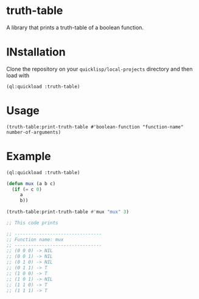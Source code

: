 # truth-table

A library that prints a truth-table of a boolean function.

# INstallation

Clone the repository on your `quicklisp/local-projects` directory and then load with

 `(ql:quickload :truth-table)`

# Usage

`(truth-table:print-truth-table #'boolean-function "function-name" number-of-arguments)`

# Example

```lisp
(ql:quickload :truth-table)

(defun mux (a b c)
  (if (= c 0)
     a
     b))
     
(truth-table:print-truth-table #'mux "mux" 3)

;; This code prints

;; --------------------------------
;; Function name: mux
;; --------------------------------
;; (0 0 0) -> NIL
;; (0 0 1) -> NIL
;; (0 1 0) -> NIL
;; (0 1 1) -> T
;; (1 0 0) -> T
;; (1 0 1) -> NIL
;; (1 1 0) -> T
;; (1 1 1) -> T

```